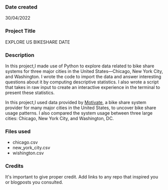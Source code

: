 

### Date created
30/04/2022

### Project Title
EXPLORE US BIKESHARE DATE

### Description
In this project,I made use of Python to explore data related to bike share systems for three major cities in the United States—Chicago, New York City, and Washington. I wrote the code to import the data and answer interesting questions about it by computing descriptive statistics. I also wrote a script that takes in raw input to create an interactive experience in the terminal to present these statistics.

In this project,I used data provided by [Motivate](https://www.motivateco.com/), a bike share system provider for many major cities in the United States, to uncover bike share usage patterns. I also compared the system usage between three large cities: Chicago, New York City, and Washington, DC.

### Files used
* chicago.csv
* new_york_city.csv
* wishington.csv


### Credits
It's important to give proper credit. Add links to any repo that inspired you or blogposts you consulted.

